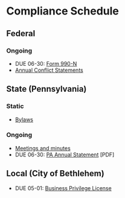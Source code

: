 # Compliance Schedule

## Federal

### Ongoing

* DUE 06-30: [Form 990-N](https://www.irs.gov/charities-non-profits/annual-electronic-filing-requirement-for-small-exempt-organizations-form-990-n-e-postcard)
* [Annual Conflict Statements](https://github.com/mediastudiespress/organization/tree/master/operations/conflict_statements)

## State (Pennsylvania)

### Static

* [Bylaws](https://github.com/mediastudiespress/organization/blob/master/operations/bylaws.md)

### Ongoing

* [Meetings and minutes](https://github.com/mediastudiespress/organization/tree/master/operations/board_meetings)
* DUE 06-30: [PA Annual Statement](https://www.dos.pa.gov/BusinessCharities/Business/RegistrationForms/Documents/Updated%202017%20Registration%20Forms/Domestic%20Nonprofit%20Corporation/15-5110%20Annual%20Statement-Nonprofit%20Corporation.pdf) [PDF]

## Local (City of Bethlehem)

* DUE 05-01: [Business Privilege License](https://www.bethlehem-pa.gov/City-Government/Taxes/Business-Privilege-and-Merchantile-Tax)